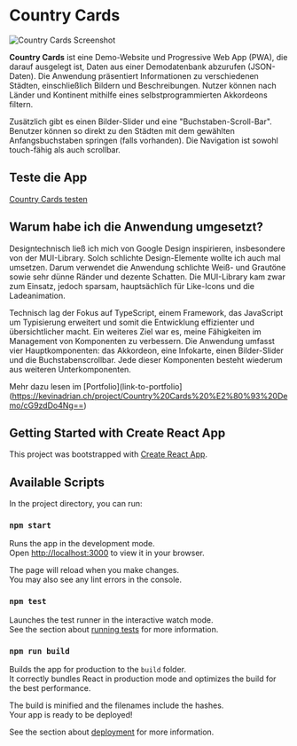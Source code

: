 # Country Cards

![Country Cards Screenshot](https://kevinadrian.ch/wp/wp-content/uploads/2024/07/country-cards.pnge)

**Country Cards** ist eine Demo-Website und Progressive Web App (PWA), die darauf ausgelegt ist, Daten aus einer Demodatenbank abzurufen (JSON-Daten). Die Anwendung präsentiert Informationen zu verschiedenen Städten, einschließlich Bildern und Beschreibungen. Nutzer können nach Länder und Kontinent mithilfe eines selbstprogrammierten Akkordeons filtern.

Zusätzlich gibt es einen Bilder-Slider und eine "Buchstaben-Scroll-Bar". Benutzer können so direkt zu den Städten mit dem gewählten Anfangsbuchstaben springen (falls vorhanden). Die Navigation ist sowohl touch-fähig als auch scrollbar.

## Teste die App

[Country Cards testen]([link-to-live-app](https://kevinadrian.ch/uploads/country-cards/))

## Warum habe ich die Anwendung umgesetzt?

Designtechnisch ließ ich mich von Google Design inspirieren, insbesondere von der MUI-Library. Solch schlichte Design-Elemente wollte ich auch mal umsetzen. Darum verwendet die Anwendung schlichte Weiß- und Grautöne sowie sehr dünne Ränder und dezente Schatten. Die MUI-Library kam zwar zum Einsatz, jedoch sparsam, hauptsächlich für Like-Icons und die Ladeanimation.

Technisch lag der Fokus auf TypeScript, einem Framework, das JavaScript um Typisierung erweitert und somit die Entwicklung effizienter und übersichtlicher macht. Ein weiteres Ziel war es, meine Fähigkeiten im Management von Komponenten zu verbessern. Die Anwendung umfasst vier Hauptkomponenten: das Akkordeon, eine Infokarte, einen Bilder-Slider und die Buchstabenscrollbar. Jede dieser Komponenten besteht wiederum aus weiteren Unterkomponenten.

Mehr dazu lesen im [Portfolio](link-to-portfolio](https://kevinadrian.ch/project/Country%20Cards%20%E2%80%93%20Demo/cG9zdDo4Ng==)



## Getting Started with Create React App

This project was bootstrapped with [Create React App](https://github.com/facebook/create-react-app).

## Available Scripts

In the project directory, you can run:

### `npm start`

Runs the app in the development mode.\
Open [http://localhost:3000](http://localhost:3000) to view it in your browser.

The page will reload when you make changes.\
You may also see any lint errors in the console.

### `npm test`

Launches the test runner in the interactive watch mode.\
See the section about [running tests](https://facebook.github.io/create-react-app/docs/running-tests) for more information.

### `npm run build`

Builds the app for production to the `build` folder.\
It correctly bundles React in production mode and optimizes the build for the best performance.

The build is minified and the filenames include the hashes.\
Your app is ready to be deployed!

See the section about [deployment](https://facebook.github.io/create-react-app/docs/deployment) for more information.

